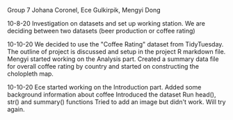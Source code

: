 Group 7
Johana Coronel, Ece Gulkirpik, Mengyi Dong

10-8-20 Investigation on datasets and set up working station.
  We are deciding between two datasets (beer production or coffee rating)

10-10-20 We decided to use the "Coffee Rating" dataset from TidyTuesday.
  The outline of project is discussed and setup in the project R markdown file.
  Mengyi started working on the Analysis part. Created a summary data file for overall coffee rating by country and started on constructing the cholopleth map.

10-10-20 Ece started working on the Introduction part. 
  Added some background information about coffee
  Introduced the dataset
  Run head(), str() and summary() functions
  Tried to add an image but didn't work. Will try again. 
  


